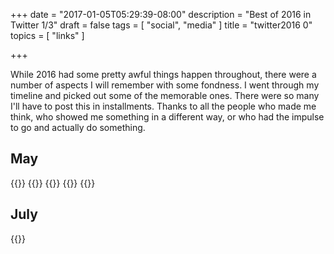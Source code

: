 +++
date = "2017-01-05T05:29:39-08:00"
description = "Best of 2016 in Twitter 1/3"
draft = false
tags = [
  "social",
  "media"
]
title = "twitter2016 0"
topics = [
  "links"
]

+++

While 2016 had some pretty awful things happen throughout, there were a number
of aspects I will remember with some fondness. I went through my timeline and
picked out some of the memorable ones. There were so many I'll have to
post this in installments. Thanks to all the people who made me think, who
showed me something in a different way, or who had the impulse to go and
actually do something.

## May

{{<tweet user="JINX" id="727664548816277504" >}}
{{<tweet user="richmagahiz" id="734474553083170816" >}}
{{<tweet user="richmagahiz" id="734479665809723393" >}}
{{<tweet user="richmagahiz" id="735904087850549249" >}}
{{<tweet user="richmagahiz" id="737419789644238848" >}}

## July

{{<tweet user="richmagahiz" id="753002363460419585" >}}

